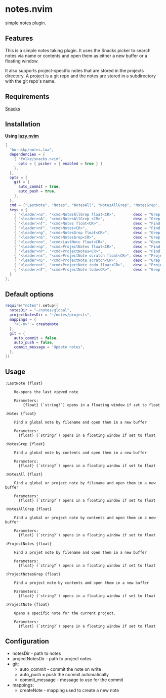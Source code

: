 # notes.nvim

simple notes plugin.

## Features

This is a simple notes taking plugin. It uses the Snacks picker to search notes
via name or contents and open them as either a new buffer or a floating window.

It also supports project-specific notes that are stored in the projects
directory. A project is a git repo and the notes are stored in a subdirectory
with the git repo's name.

## Requirements

[Snacks](https://github.com/folke/snacks.nvim)

## Installation

**Using [lazy.nvim](https://github.com/folke/lazy.nvim)**

```lua
{
  "burnskp/notes.lua",
  dependencies = {
    { "folke/snacks.nvim",
      opts = { picker = { enabled = true } }
    },
  },
  opts = {
    git = {
      auto_commit = true,
      auto_push = true,
    },
  },
  cmd = {"LastNote", "Notes", "NotesAll", "NotesAllGrep", "NotesGrep", "ProjectNote", "ProjectNotes", "ProjectNotesGrep"},
  keys = {
    { "<leader>na", "<cmd>NotesAllGrep float<CR>",        desc = "Grep All Notes (Float)" },
    { "<leader>nA", "<cmd>NotesAllGrep <CR>",             desc = "Grep All Notes" },
    { "<leader>nf", "<cmd>Notes float<CR>",               desc = "Find Notes (Float)" },
    { "<leader>nF", "<cmd>Notes<CR>",                     desc = "Find Notes" },
    { "<leader>ng", "<cmd>NotesGrep float<CR>",           desc = "Grep Notes (Float)" },
    { "<leader>nG", "<cmd>NotesGrep<CR>",                 desc = "Grep Notes" },
    { "<leader>nn", "<cmd>LastNote float<CR>",            desc = "Open Last Note (Float)" },
    { "<leader>np", "<cmd>ProjectNotes float<CR>",        desc = "Find Project Notes (Float)" },
    { "<leader>nP", "<cmd>ProjectNotes<CR>",              desc = "Find Project Notes" },
    { "<leader>ns", "<cmd>ProjectNote scratch float<CR>", desc = "Project Note - Scratch (Float)" },
    { "<leader>nS", "<cmd>ProjectNote scratch<CR>",       desc = "Grep Project NotNote - Scratch" },
    { "<leader>nt", "<cmd>ProjectNote todo float<CR>",    desc = "Project Note - Todo (Float)" },
    { "<leader>nT", "<cmd>ProjectNote todo<CR>",          desc = "Grep Project NotNote - Todo" },
  }
},
```

## Default options

```lua
require("notes").setup({
  notesDir = "~/notes/global",
  projectNotesDir = "~/notes/projects",
  mappings = {
    "<C-n>" = createNote
  },
  git = {
    auto_commit = false,
    auto_push = false,
    commit_message = "Update notes",
  },
})
```

## Usage

```vimdoc
:LastNote {float}

    Re-opens the last viewed note

    Parameters:
        {float} (`string?`) opens in a floating window if set to float

:Notes {float}

    Find a global note by filename and open them in a new buffer

    Parameters:
      {float} (`string?`) opens in a floating window if set to float

:NotesGrep {float}

    Find a global note by contents and open them in a new buffer

    Parameters:
      {float} (`string?`) opens in a floating window if set to float

:NotesAll {float}

    Find a global or project note by filename and open them in a new buffer

    Parameters:
      {float} (`string?`) opens in a floating window if set to float

:NotesAllGrep {float}

    Find a global or project note by contents and open them in a new buffer

    Parameters:
      {float} (`string?`) opens in a floating window if set to float

:ProjectNotes {float}

    Find a projet note by filename and open them in a new buffer

    Parameters:
      {float} (`string?`) opens in a floating window if set to float

:ProjectNotesGrep {float}

    Find a project note by contents and open them in a new buffer

    Parameters:
      {float} (`string?`) opens in a floating window if set to float

:ProjectNote {float}

    Opens a specific note for the current project.

    Parameters:
      {float} (`string?`) opens in a floating window if set to float

```

## Configuration

- notesDir - path to notes
- projectNotesDir - path to project notes
- git:
  - auto_commit - commit the note on write
  - auto_push = push the commit automatically
  - commit_message - message to use for the commit
- mappings:
  - createNote - mapping used to create a new note
